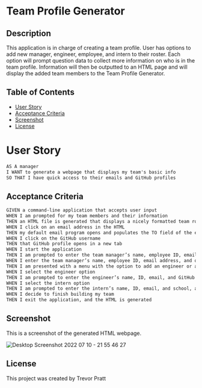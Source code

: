 # Team Profile Generator
## Description
This application is in charge of creating a team profile. User has options to add new manager, engineer, employee, and intern to their roster. Each option will prompt question data to collect more information on who is in the team profile. Information will then be outputted to an HTML page and will display the added team members to the Team Profile Generator. 


## Table of Contents

- [User Story](#user-story)
- [Acceptance Criteria](#acceptance-criteria)
- [Screenshot](#screenshot)
- [License](#license)

# User Story

```md
AS A manager
I WANT to generate a webpage that displays my team's basic info
SO THAT I have quick access to their emails and GitHub profiles
```

## Acceptance Criteria

```md
GIVEN a command-line application that accepts user input
WHEN I am prompted for my team members and their information
THEN an HTML file is generated that displays a nicely formatted team roster based on user input
WHEN I click on an email address in the HTML
THEN my default email program opens and populates the TO field of the email with the address
WHEN I click on the GitHub username
THEN that GitHub profile opens in a new tab
WHEN I start the application
THEN I am prompted to enter the team manager’s name, employee ID, email address, and office number
WHEN I enter the team manager’s name, employee ID, email address, and office number
THEN I am presented with a menu with the option to add an engineer or an intern or to finish building my team
WHEN I select the engineer option
THEN I am prompted to enter the engineer’s name, ID, email, and GitHub username, and I am taken back to the menu
WHEN I select the intern option
THEN I am prompted to enter the intern’s name, ID, email, and school, and I am taken back to the menu
WHEN I decide to finish building my team
THEN I exit the application, and the HTML is generated
```

## Screenshot
This is a screenshot of the generated HTML webpage.

![Desktop Screenshot 2022 07 10 - 21 55 46 27](https://user-images.githubusercontent.com/104174101/178180367-148c1079-595a-4caa-b7f6-fc245e442bfd.png)


## License

This project was created by Trevor Pratt
    
